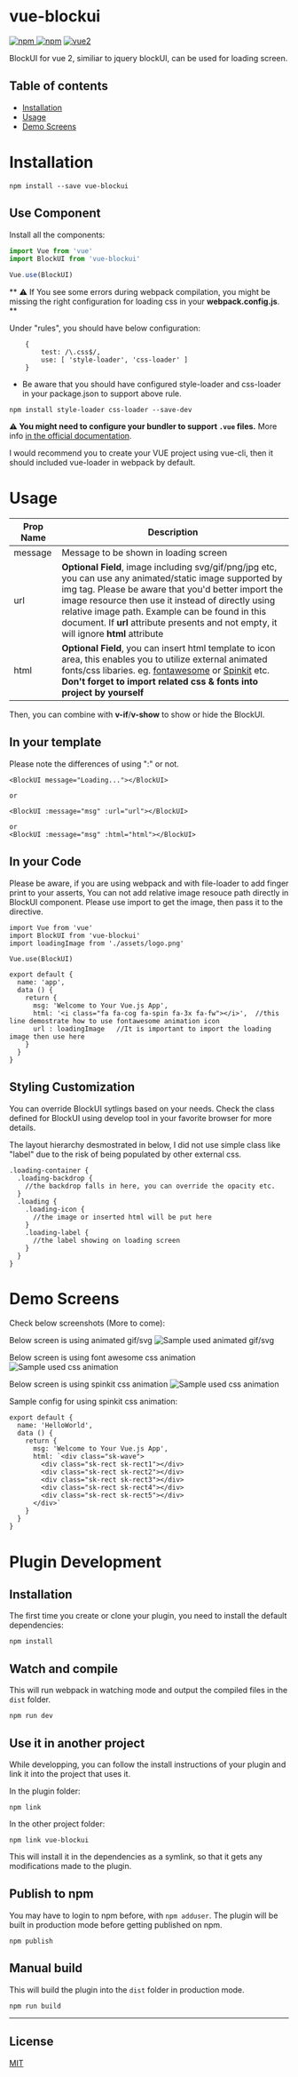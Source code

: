 # vue-blockui

[![npm](https://img.shields.io/npm/v/vue-blockui.svg) ![npm](https://img.shields.io/npm/dm/vue-blockui.svg)](https://www.npmjs.com/package/vue-blockui)
[![vue2](https://img.shields.io/badge/vue-2.x-brightgreen.svg)](https://vuejs.org/)

BlockUI for vue 2, similiar to jquery blockUI, can be used for loading screen.

## Table of contents

- [Installation](#installation)
- [Usage](#usage)
- [Demo Screens](#demo-screens)

# Installation

```
npm install --save vue-blockui
```

## Use Component

Install all the components:

```javascript
import Vue from 'vue'
import BlockUI from 'vue-blockui'

Vue.use(BlockUI)
```


**
⚠️ If You see some errors during webpack compilation, you might be missing the right configuration for loading css in your <b>webpack.config.js</b>.
**

Under "rules", you should have below configuration: 
```
    {
        test: /\.css$/,
        use: [ 'style-loader', 'css-loader' ]
    }
```

* Be aware that you should have configured style-loader and css-loader in your package.json to support above rule.

```
npm install style-loader css-loader --save-dev    
```


**⚠️ You might need to configure your bundler to support `.vue` files.** More info [in the official documentation](https://vuejs.org/v2/guide/single-file-components.html).

I would recommend you to create your VUE project using vue-cli, then it should included vue-loader in webpack by default.

# Usage

| Prop Name  | Description |
| ------------- | ------------- |
| message  | Message to be shown in loading screen  |
| url  | <b>Optional Field</b>, image including svg/gif/png/jpg etc, you can use any animated/static image supported by img tag.  Please be aware that you'd better import the image resource then use it instead of directly using relative image path. Example can be found in this document. If <b>url</b> attribute presents and not empty, it will ignore <b>html</b> attribute|
| html | <b>Optional Field</b>, you can insert html template to icon area, this enables you to utilize external animated fonts/css libaries. eg. [fontawesome](http://fontawesome.io/examples/) or [Spinkit](https://github.com/tobiasahlin/SpinKit) etc.  <b>Don't forget to import related css & fonts into project by yourself</b>

Then, you can combine with <b>v-if</b>/<b>v-show</b> to show or hide the BlockUI.

## In your template
Please note the differences of using ":" or not.
```
<BlockUI message="Loading..."></BlockUI>

or

<BlockUI :message="msg" :url="url"></BlockUI>

or
<BlockUI :message="msg" :html="html"></BlockUI>
```

## In your Code
Please be aware, if you are using webpack and with file-loader to add finger print to your asserts,
You can not add relative image resouce path directly in BlockUI component.
Please use import to get the image, then pass it to the directive.
```
import Vue from 'vue'
import BlockUI from 'vue-blockui'
import loadingImage from './assets/logo.png'

Vue.use(BlockUI)

export default {
  name: 'app',
  data () {
    return {
      msg: 'Welcome to Your Vue.js App',
      html: '<i class="fa fa-cog fa-spin fa-3x fa-fw"></i>',  //this line demostrate how to use fontawesome animation icon 
      url : loadingImage   //It is important to import the loading image then use here
    }
  }
}
```

## Styling Customization
You can override BlockUI sytlings based on your needs.
Check the class defined for BlockUI using develop tool in your favorite browser for more details.

The layout hierarchy desmostrated in below, I did not use simple class like "label" due to the risk of being populated by other external css.
```
.loading-container {
  .loading-backdrop {
    //the backdrop falls in here, you can override the opacity etc.
  }
  .loading {
    .loading-icon {
      //the image or inserted html will be put here
    }
    .loading-label {
      //the label showing on loading screen
    }
  }
}

```

# Demo Screens
Check below screenshots (More to come):

Below screen is using animated gif/svg
![Sample used animated gif/svg](https://raw.githubusercontent.com/realdah/vue-blockui/master/samples/sample1.jpg)

Below screen is using font awesome css animation
![Sample used css animation](https://raw.githubusercontent.com/realdah/vue-blockui/master/samples/sample2.png)

Below screen is using spinkit css animation
![Sample used css animation](https://raw.githubusercontent.com/realdah/vue-blockui/master/samples/sample3.png)

Sample config for using spinkit css animation:
```
export default {
  name: 'HelloWorld',
  data () {
    return {
      msg: 'Welcome to Your Vue.js App',
      html: `<div class="sk-wave">
        <div class="sk-rect sk-rect1"></div>
        <div class="sk-rect sk-rect2"></div>
        <div class="sk-rect sk-rect3"></div>
        <div class="sk-rect sk-rect4"></div>
        <div class="sk-rect sk-rect5"></div>
      </div>`
    }
  }
}
```


# Plugin Development

## Installation

The first time you create or clone your plugin, you need to install the default dependencies:

```
npm install
```

## Watch and compile

This will run webpack in watching mode and output the compiled files in the `dist` folder.

```
npm run dev
```

## Use it in another project

While developping, you can follow the install instructions of your plugin and link it into the project that uses it.

In the plugin folder:

```
npm link
```

In the other project folder:

```
npm link vue-blockui
```

This will install it in the dependencies as a symlink, so that it gets any modifications made to the plugin.

## Publish to npm

You may have to login to npm before, with `npm adduser`. The plugin will be built in production mode before getting published on npm.

```
npm publish
```

## Manual build

This will build the plugin into the `dist` folder in production mode.

```
npm run build
```

---

## License

[MIT](http://opensource.org/licenses/MIT)
